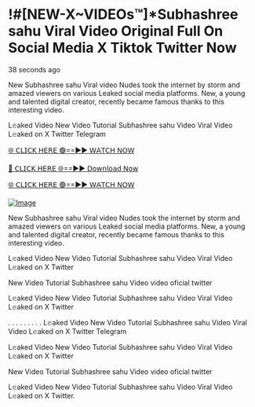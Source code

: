 # !#[NEW-X~VIDEOs™]*Subhashree sahu Viral Video Original Full On Social Media X Tiktok Twitter Now

38 seconds ago

New Subhashree sahu Viral video Nudes took the internet by storm and amazed viewers on various Leaked social media platforms. New, a young and talented digital creator, recently became famous thanks to this interesting video.

L𝚎aked Video New Video Tutorial Subhashree sahu Video Viral Video L𝚎aked on X Twitter Telegram

[🌐 𝖢𝖫𝖨𝖢𝖪 𝖧𝖤𝖱𝖤 🟢==►► 𝖶𝖠𝖳𝖢𝖧 𝖭𝖮𝖶](https://3-tanei-pinik.blogspot.com/2025/02/viral-video.html)

[🔴 𝖢𝖫𝖨𝖢𝖪 𝖧𝖤𝖱𝖤 🌐==►► 𝖣𝗈𝗐𝗇𝗅𝗈𝖺𝖽 𝖭𝗈𝗐](https://3-tanei-pinik.blogspot.com/2025/02/viral-video.html)

[🌐 𝖢𝖫𝖨𝖢𝖪 𝖧𝖤𝖱𝖤 🟢==►► 𝖶𝖠𝖳𝖢𝖧 𝖭𝖮𝖶](https://3-tanei-pinik.blogspot.com/2025/02/viral-video.html)

[![Image](https://github.com/user-attachments/assets/ff3b7bd4-415c-4ca3-a6c8-b1f096193c29)](https://3-tanei-pinik.blogspot.com/2025/02/viral-video.html)

New Subhashree sahu Viral video Nudes took the internet by storm and amazed viewers on various Leaked social media platforms. New, a young and talented digital creator, recently became famous thanks to this interesting video.

L𝚎aked Video New Video Tutorial Subhashree sahu Video Viral Video L𝚎aked on X Twitter

New Video Tutorial Subhashree sahu Video video oficial twitter

L𝚎aked Video New Video Tutorial Subhashree sahu Video Viral Video L𝚎aked on X Twitter

. . . . . . . . . L𝚎aked Video New Video Tutorial Subhashree sahu Video Viral Video L𝚎aked on X Twitter Telegram

L𝚎aked Video New Video Tutorial Subhashree sahu Video Viral Video L𝚎aked on X Twitter

New Video Tutorial Subhashree sahu Video video oficial twitter

L𝚎aked Video New Video Tutorial Subhashree sahu Video Viral Video L𝚎aked on X Twitter.

